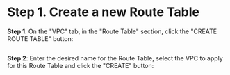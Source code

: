 # Step 1. Create a new Route Table

**Step 1**: On the "VPC" tab, in the "Route Table" section, click the "CREATE ROUTE TABLE" button:

<figure><img src="https://docs.vngcloud.vn/download/attachments/59804051/worddavb8edda1df4bcee6512c30b412613643c.png?version=1&#x26;modificationDate=1686730646000&#x26;api=v2" alt=""><figcaption></figcaption></figure>

**Step 2**: Enter the desired name for the Route Table, select the VPC to apply for this Route Table and click the "CREATE" button:

<figure><img src="https://docs.vngcloud.vn/download/attachments/59804051/worddav8003373792ba563ef16113702422ff9a.png?version=1&#x26;modificationDate=1686731381000&#x26;api=v2" alt=""><figcaption></figcaption></figure>

